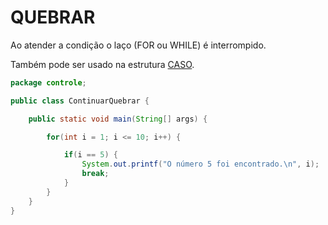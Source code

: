 # QUEBRAR

Ao atender a condição o laço (FOR ou WHILE) é interrompido.

Também pode ser usado na estrutura [CASO](caso.md).

```java
package controle;

public class ContinuarQuebrar {

    public static void main(String[] args) {

        for(int i = 1; i <= 10; i++) {

            if(i == 5) {
                System.out.printf("O número 5 foi encontrado.\n", i);
                break;
            }
        }
    }
}
```
